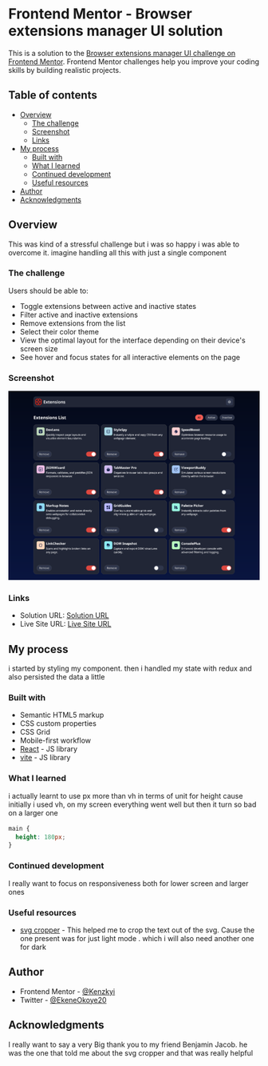 # Frontend Mentor - Browser extensions manager UI solution

This is a solution to the [Browser extensions manager UI challenge on Frontend Mentor](https://www.frontendmentor.io/challenges/browser-extension-manager-ui-yNZnOfsMAp). Frontend Mentor challenges help you improve your coding skills by building realistic projects. 

## Table of contents

- [Overview](#overview)
  - [The challenge](#the-challenge)
  - [Screenshot](#screenshot)
  - [Links](#links)
- [My process](#my-process)
  - [Built with](#built-with)
  - [What I learned](#what-i-learned)
  - [Continued development](#continued-development)
  - [Useful resources](#useful-resources)
- [Author](#author)
- [Acknowledgments](#acknowledgments)


## Overview

This was kind of a stressful challenge but i was so happy i was able to overcome it. imagine handling all this with just a single component

### The challenge

Users should be able to:

- Toggle extensions between active and inactive states
- Filter active and inactive extensions
- Remove extensions from the list
- Select their color theme
- View the optimal layout for the interface depending on their device's screen size
- See hover and focus states for all interactive elements on the page

### Screenshot

![](./src/assets/images/myScreenshot.png)

### Links

- Solution URL: [Solution URL](https://www.frontendmentor.io/challenges/browser-extension-manager-ui-yNZnOfsMAp)
- Live Site URL: [Live Site URL](https://browser-extension-psi.vercel.app/)

## My process

i started by styling my component. then i handled my state with redux and also persisted the data a little

### Built with

- Semantic HTML5 markup
- CSS custom properties
- CSS Grid
- Mobile-first workflow
- [React](https://reactjs.org/) - JS library
- [vite](https://vite.dev/) - JS library

### What I learned

i actually learnt to use px more than vh in terms of unit for height 
cause initially i used vh, on my screen everything went well but then it turn so bad on a larger one

```css
main {
  height: 180px;
}
```

### Continued development

I really want to focus on responsiveness both for lower screen and larger ones

### Useful resources

- [svg cropper](https://svg-cropper.com/) - This helped me to crop the text out of the svg. Cause the one present was for just light mode . which i will also need another one for dark



## Author

- Frontend Mentor - [@Kenzkyi](https://www.frontendmentor.io/profile/Kenzkyi)
- Twitter - [@EkeneOkoye20](https://www.twitter.com/EkeneOkoye20)


## Acknowledgments

I really want to say a very Big thank you to my friend Benjamin Jacob. he was the one that told me about the svg cropper and that was really helpful


